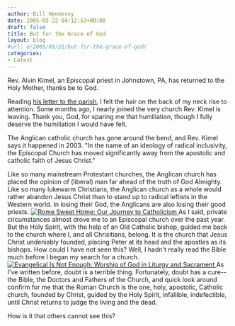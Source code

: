 ```yaml
---
author: Bill Hennessy
date: 2005-05-22 04:12:53+00:00
draft: false
title: But for the Grace of God
layout: blog
#url: e/2005/05/21/but-for-the-grace-of-god/
categories:
- Latest
---
```


Rev. Alvin Kimel, an Episcopal priest in Johnstown, PA, has returned to the Holy Mother, thanks be to God.

Reading [his letter to the parish](https://pontifications.classicalanglican.net/?p=901), I felt the hair on the back of my neck rise to attention.  Some months ago, I nearly joined the very church Rev. Kimel is leaving.  Thank you, God, for sparing me that humiliation, though I fully deserve the humiliation I would have felt.

The Anglican catholic church has gone around the bend, and Rev. Kimel says it happened in 2003.  "In the name of an ideology of radical inclusivity, the Episcopal Church has moved significantly away from the apostolic and catholic faith of Jesus Christ."

Like so many mainstream Protestant churches, the Anglican church has placed the opinion of (liberal) man far ahead of the truth of God Almighty.  Like so many lukewarm Christians, the Anglican church as a whole would rather abandon Jesus Christ than to stand up to radical leftists in the Western world.  In losing their God, the Anglicans are also losing their good priests.
[![Rome Sweet Home: Our Journey to Catholicism](https://images.amazon.com/images/P/0898704782.01._SCMZZZZZZZ_.jpg)
](https://www.amazon.com/exec/obidos/redirect?tag=manalangcom-20%26link_code=xm2%26camp=2025%26creative=165953%26path=https://www.amazon.com/gp/redirect.html%253fASIN=0898704782%2526location=/o/ASIN/0898704782%25253FSubscriptionId=0EMV44A9A5YT1RVDGZ82)
As I said, private circumstances almost drove me to an Episcopal church over the past year.  But the Holy Spirit, with the help of an Old Catholic bishop, guided me back to the church where I, and all Chrisitians, belong.  It is the church that Jesus Christ undeniably founded, placing Peter at its head and the apostles as its bishops.   How could I have not seen this?  Well, I hadn't really read the Bible much before I began my search for a church.
[![Evangelical Is Not Enough: Worship of God in Liturgy and Sacrament](https://images.amazon.com/images/P/0898702216.01._SCMZZZZZZZ_.jpg)
](https://www.amazon.com/exec/obidos/redirect?tag=manalangcom-20%26link_code=xm2%26camp=2025%26creative=165953%26path=https://www.amazon.com/gp/redirect.html%253fASIN=0898702216%2526location=/o/ASIN/0898702216%25253FSubscriptionId=0EMV44A9A5YT1RVDGZ82)
As I've written before, doubt is a terrible thing.  Fortunately, doubt has a cure--the Bible, the Doctors and Fathers of the Church, and quick look around confirm for me that the Roman Church is the one, holy, apostolic, Catholic church, founded by Christ, guided by the Holy Spirit, infallible, indefectible, until Christ returns to judge the living and the dead.

How is it that others cannot see this?  
